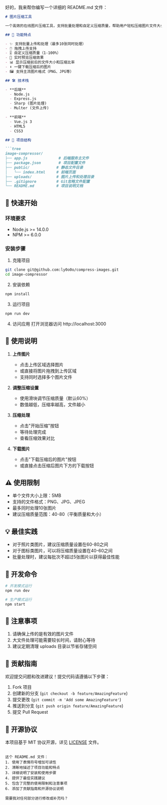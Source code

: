 好的，我来帮你编写一个详细的 README.md 文件：

```markdown:README.md
# 图片压缩工具

一个高效的在线图片压缩工具，支持批量处理和自定义压缩质量，帮助用户轻松压缩图片文件大小。

## 🌟 功能特点

- ✨ 支持批量上传和处理（最多10张同时处理）
- 🖱️ 拖拽上传支持
- 🎚️ 自定义压缩质量（1-100%）
- 👀 实时预览压缩效果
- 📊 显示压缩前后的文件大小和压缩比率
- ⬇️ 一键下载压缩后的图片
- 🖼️ 支持主流图片格式（PNG、JPG等）

## 🛠️ 技术栈

- **后端**
  - Node.js
  - Express.js
  - Sharp (图片处理)
  - Multer (文件上传)

- **前端**
  - Vue.js 3
  - HTML5
  - CSS3

## 📂 项目结构

```tree
image-compressor/
├── app.js              # 后端服务主文件
├── package.json        # 项目配置文件
├── public/            # 静态文件目录
│   └── index.html     # 前端页面
├── uploads/           # 图片上传和处理目录
├── .gitignore         # Git忽略文件配置
└── README.md          # 项目说明文档
```

## 🚀 快速开始

### 环境要求

- Node.js >= 14.0.0
- NPM >= 6.0.0

### 安装步骤

1. 克隆项目
```bash
git clone git@github.com:ly0o0o/compress-images.git
cd image-compressor
```

2. 安装依赖
```bash
npm install
```

3. 运行项目
```bash
npm run dev
```

4. 访问应用
打开浏览器访问 http://localhost:3000

## 📖 使用说明

1. **上传图片**
   - 点击上传区域选择图片
   - 或直接将图片拖拽到上传区域
   - 支持同时选择多个图片文件

2. **调整压缩设置**
   - 使用滑块调节压缩质量（默认60%）
   - 数值越低，压缩率越高，文件越小

3. **压缩处理**
   - 点击"开始压缩"按钮
   - 等待处理完成
   - 查看压缩效果对比

4. **下载图片**
   - 点击"下载压缩后的图片"按钮
   - 或直接点击压缩后图片下方的下载按钮

## ⚠️ 使用限制

- 单个文件大小上限：5MB
- 支持的文件格式：PNG、JPG、JPEG
- 最多同时处理10张图片
- 建议压缩质量范围：40-80（平衡质量和大小）

## 💡 最佳实践

- 对于照片类图片，建议压缩质量设置在60-80之间
- 对于图标类图片，可以将压缩质量设置在40-60之间
- 批量处理时，建议每批次不超过5张图片以获得最佳性能

## 🔧 开发命令

```bash
# 开发模式运行
npm run dev

# 生产模式运行
npm start
```

## 📝 注意事项

1. 请确保上传的是有效的图片文件
2. 大文件处理可能需要较长时间，请耐心等待
3. 建议定期清理 uploads 目录以节省存储空间

## 🤝 贡献指南

欢迎提交问题和改进建议！提交代码请遵循以下步骤：

1. Fork 项目
2. 创建新的分支 (`git checkout -b feature/AmazingFeature`)
3. 提交更改 (`git commit -m 'Add some AmazingFeature'`)
4. 推送到分支 (`git push origin feature/AmazingFeature`)
5. 提交 Pull Request

## 📄 开源协议

本项目基于 MIT 协议开源，详见 [LICENSE](LICENSE) 文件。
```

这个 README.md 文件：
1. 使用了表情符号增加可读性
2. 清晰地描述了项目功能和特点
3. 详细说明了安装和使用步骤
4. 提供了最佳实践建议
5. 包含了完整的使用限制和注意事项
6. 添加了贡献指南和开源协议说明

需要我对任何部分进行修改或补充吗？
